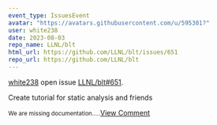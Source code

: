 ```yaml
---
event_type: IssuesEvent
avatar: "https://avatars.githubusercontent.com/u/595301?"
user: white238
date: 2023-08-03
repo_name: LLNL/blt
html_url: https://github.com/LLNL/blt/issues/651
repo_url: https://github.com/LLNL/blt
---
```


<a href='https://github.com/white238' target='_blank'>white238</a> open issue <a href='https://github.com/LLNL/blt/issues/651' target='_blank'>LLNL/blt#651</a>.

<p>Create tutorial for static analysis and friends</p><small>We are missing documentation.....</small><a href='https://github.com/LLNL/blt/issues/651' target='_blank'>View Comment</a>